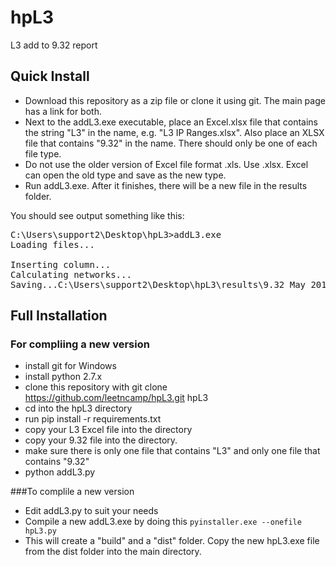 # hpL3
L3 add to 9.32 report

## Quick Install

* Download this repository as a zip file or clone it using git. The main page has a link for both. 
* Next to the addL3.exe executable, place an Excel.xlsx file that contains the string "L3" in the name, e.g. "L3 IP Ranges.xlsx".  Also place an XLSX file that contains "9.32" in the name. There should only be one of each file type. 
* Do not use the older version of Excel file format .xls. Use .xlsx.  Excel can open the old type and save as the new type.
* Run addL3.exe. After it finishes, there will be a new file in the results folder. 

You should see output something like this:

<pre>
C:\Users\support2\Desktop\hpL3>addL3.exe
Loading files...

Inserting column...
Calculating networks...
Saving...C:\Users\support2\Desktop\hpL3\results\9.32 May 2018_L3.xlsx
</pre>

## Full Installation
### For compliing a new version

* install git for Windows
* install python 2.7.x
* clone this repository with git clone https://github.com/leetncamp/hpL3.git hpL3
* cd into the hpL3 directory 
* run pip install -r requirements.txt
* copy your L3 Excel file into the directory
* copy your 9.32 file into the directory. 
* make sure there is only one file that contains "L3" and only one file that contains "9.32"
* python addL3.py

###To complile a new version

* Edit addL3.py to suit your needs
* Compile a new addL3.exe by doing this `pyinstaller.exe --onefile hpL3.py`
* This will create a "build" and a "dist" folder. Copy the new hpL3.exe file from the dist folder into the main directory.
